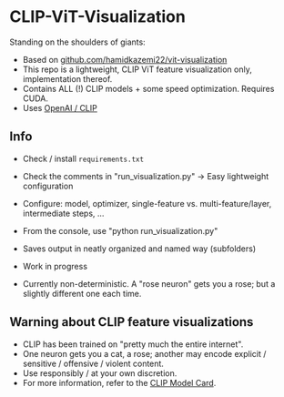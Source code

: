 # CLIP-ViT-Visualization

Standing on the shoulders of giants:
- Based on [github.com/hamidkazemi22/vit-visualization](https://github.com/hamidkazemi22/vit-visualization)
- This repo is a lightweight, CLIP ViT feature visualization only, implementation thereof.
- Contains ALL (!) CLIP models + some speed optimization. Requires CUDA.
- Uses [OpenAI / CLIP](https://github.com/openai/CLIP)

## Info

- Check / install `requirements.txt`
- Check the comments in "run_visualization.py" -> Easy lightweight configuration
- Configure: model, optimizer, single-feature vs. multi-feature/layer, intermediate steps, ...
- From the console, use "python run_visualization.py"
- Saves output in neatly organized and named way (subfolders)

- Work in progress
- Currently non-deterministic. A "rose neuron" gets you a rose; but a slightly different one each time.


## Warning about CLIP feature visualizations

- CLIP has been trained on "pretty much the entire internet". 
- One neuron gets you a cat, a rose; another may encode explicit / sensitive / offensive / violent content. 
- Use responsibly / at your own discretion.
- For more information, refer to the [CLIP Model Card](https://github.com/openai/CLIP/blob/main/model-card.md).